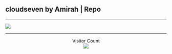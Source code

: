 ## cloudseven by Amirah | Repo



---



<a href=#><img src="https://user-images.githubusercontent.com/2543511/81287318-dc926d80-9062-11ea-9f5a-0585ee67fe86.gif](https://www.google.com/url?sa=i&url=https%3A%2F%2Fko-fi.com%2Fs%2F53d7c81376&psig=AOvVaw3uKnAjP1w7Jq3MgiPhscAX&ust=1740286578914000&source=images&cd=vfe&opi=89978449&ved=0CBMQjRxqFwoTCMCoiOG-1osDFQAAAAAdAAAAABAt"></a>



---



<p align="center"> 
  Visitor Count<br>
  <img src="https://profile-counter.glitch.me/insolitum/count.svg" />
</p>
